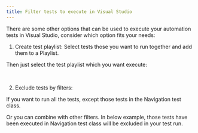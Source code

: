 ```yaml
---
title: Filter tests to execute in Visual Studio
---
```

There are some other options that can be used to execute your automation tests in Visual Studio, consider which option fits your needs:

1.	Create test playlist: Select tests those you want to run together and add them to a Playlist.

 

Then just select the test playlist which you want execute:

 

 

2.	Exclude tests by filters: 

If you want to run all the tests, except those tests in the Navigation test class.

 

Or you can combine with other filters. In below example, those tests have been executed in Navigation test class will be excluded in your test run.

 
